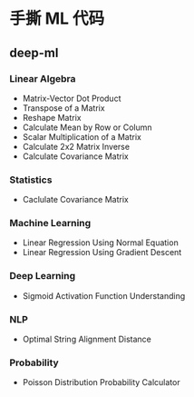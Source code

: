 # 手撕 ML 代码

## deep-ml
### Linear Algebra
- Matrix-Vector Dot Product
- Transpose of a Matrix
- Reshape Matrix
- Calculate Mean by Row or Column
- Scalar Multiplication of a Matrix
- Calculate 2x2 Matrix Inverse
- Calculate Covariance Matrix
### Statistics
- Caclulate Covariance Matrix
### Machine Learning
- Linear Regression Using Normal Equation
- Linear Regression Using Gradient Descent
### Deep Learning
- Sigmoid Activation Function Understanding
### NLP
- Optimal String Alignment Distance
### Probability
- Poisson Distribution Probability Calculator
